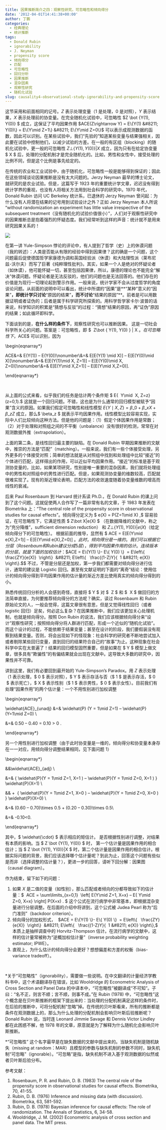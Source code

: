 ```yaml
---
title: 因果推断简介之四：观察性研究，可忽略性和倾向得分
date: '2012-04-01T14:41:38+00:00'
author: 丁鹏
categories:
  - 经典理论
  - 统计推断
tags:
  - Donald Rubin
  - ignorability
  - J. Neyman
  - propensity score
  - 倾向得分
  - 匹配
  - 可忽略性
  - 回归分析
  - 因果推断
  - 混杂因素
  - 观察性研究
  - 随机化试验
slug: causality4-observational-study-ignorability-and-propensity-score
---
```


这节采用和前面相同的记号。$Z$ 表示处理变量（$1$ 是处理，$0$ 是对照），$Y$ 表示结果，$X$ 表示处理前的协变量。在完全随机化试验中，可忽略性 $Z \bot \{Y(1), Y(0)\} $ 成立，这保证了平均因果作用 $ACE(Z\rightarrow Y) = E\{Y(1) &#8211; Y(0)\} = E\{Y\mid Z=1\} &#8211; E\{Y\mid Z=0\}$ 可以表示成观测数据的函数，因此可以识别。在某些试验中，我们“先验的”知道某些变量与结果强相关，因此要在试验中控制他们，以减少试验的方差。在一般的有区组（blocking）的随机化试验中，更一般的可忽略性 $Z \bot \{Y(1), Y(0)\} | X$ 成立，因为只有在给定协变量 $ X $ 后，处理的分配机制才是完全随机化的。比如，男性和女性中，接受处理的比例不同，但是这个比例是事先给定的。

在传统的农业和工业试验中，由于随机化，可忽略性一般是能够得到保证的；因此在这些领域谈论因果推断是没有太大问题的。Jerzy Neyman 最早的博士论文，就研究的是农业试验。但是，这篇写于 1923 年的重要统计学文章，迟迟没有得到统计学界的重视，也没有人将相关方法用到社会科学的研究中。1970 年代，Donald Rubin 访问 UC Berkeley 统计系，已退休的 Jerzy Neyman 曾问起：为什么没有人将潜在结果的记号用到试验设计之外？正如 Jerzy Neyman 本人所说 “without randomization an experiment has little value irrespective of the subsequent treatment（没有随机化的试验价值很小）”，人们对于观察性研究中的因果推断总是抱着强烈的怀疑态度。我们经常听到这样的声音：统计就不是用来研究因果关系的！

![](https://cos.name/wp-content/uploads/2012/04/hume-kant-popper1.png)

在第一讲 Yule-Simpson 悖论的评论中，有人提到了哲学（史）上的休谟问题（我的转述）：人类是否能从有限的经验中得到因果律？这的确是一个问题，这个问题最后促使德国哲学家康德为调和英国经验派（休谟）和大陆理性派（莱布尼兹-沃尔夫）而写了巨著《纯粹理性批判》。其实，如果一个人是绝对的怀疑论者（如休谟），他可能怀疑一切，甚至包括因果律，所以，康德的理论也不能完全“解决”休谟问题。怀疑论者是无法反驳的，他们的问题也是无法回答的。他们存在的价值是为现行一切理论起到警示作用。一般来说，统计学家不会从过度哲学的角度谈论问题。从前面的说明中可以看出，统计中所谓的“因果”是**“某种”意义的“因果”**，即统计学只讨论**“原因的结果”**，而不讨论**“结果的原因”**。前者是可以用数据证明或者证伪的；后者是属于科学研究所探索的。用科学哲学家卡尔·波普的话来说，科学知识的积累是“猜想与反驳”的过程：“猜想”结果的原因，再“证伪”原因的结果；如此循环即科学。

<!--more-->

下面谈到的是，**在什么样的条件下**，观察性研究也可以推断因果。 这是一切社会科学所关心的问题。答案是：可忽略性，即 $  Z\bot \{ Y(1), Y(0) \} | X $。在可忽略性下，$ACE$ 可以识别，因为

\begin{eqnarray*}
  
ACE&=& E(Y(1)) &#8211; E(Y(0))\nonumber\\&=& E[E(Y(1) \mid X)] &#8211; E[E(Y(0)\mid X)]\nonumber\\&=& E[E(Y(1)\mid X, Z=1)] &#8211; E[E(Y(0)\mid X, Z=0)]\nonumber\\&=& E[E(Y\mid X,Z=1)] &#8211; E[E(Y\mid X,Z=0)].
  
\end{eqnarray*}

&nbsp;

从上面的公式来看，似乎我们的任务是估计两个条件矩 $ E\{  Y\mid  X, Z=z\} (z=0,1).$ 这就是一个回归问题。不错，这也是为什么通常的回归模型被赋予“因果”含义的原因。如果我们假定可忽略性和线性模型 $E\{Y\mid X, Z\}  = \beta\_0 + \beta\_x X + \beta\_z Z$ 成立，那么$ \beta\_z $ 就表示平均因果作用。线性模型比较容易实现，实际中人们比较倾向这种方法。但是他的问题是：（1）假定个体因果作用是常数；（2）对于处理和对照组之间的不平衡（unbalance）没有很好的检测，常常在对观测数据外推（extrapolation）。

上面的第二条，是线性回归最主要的缺陷。在 Donald Rubin 早期因果推断的文献中，推崇的方法是“匹配”（matching）。一般来说，我们有一些个体接受处理，另外更多的个体接受对照；简单的想法就是从对照组中找到和处理组中比较“接近”的个体进行匹配，这样得出的作用，可以近似平均因果作用。“接近”的标准是基于观测协变量的，比如，如果某项研究，性别是唯一重要的混杂因素，我们就将处理组中的男性和对照组中的男性进行匹配。但是，如果观测协变量的维数较高，匹配就很难实现了。现有的渐近理论表明，匹配方法的收敛速度随着协变量维数的增高而线性的衰减。

后来 Paul Rosenbaum 到 Harvard 统计系读 Ph.D.，在 Donald Rubin 的课上问到了这个问题。这就促使两人合作写了一篇非常有名的文章，于 1983 年发表在 Biometrika 上：“The central role of the propensity score in observational studies for causal effects”。倾向得分定义为 $ e(X) = P(Z=1\mid X) ,$ 容易验证，在可忽略性下，它满足性质 $ Z\bot X|e(X) $ （在数据降维的文献中，称之为“充分降维”，sufficient dimension reduction） 和 $Z\bot \{Y(1), Y(0)\}|e(X)$（给定倾向得分下的可忽略性）。 根据前面的推导，显然有 $ ACE = E[E(Y\mid e(X),Z=1)] &#8211; E[E(Y\mid e(X),Z=0)] $。此时，倾向得分是一维的，我们可以根据它分层 （Rosenbaum 和 Rubin 建议分成 5 层），得到平均因果作用的估计。连续版本的分层，就是下面的加权估计：  $$ACE = E\{Y(1) \}- E\{ Y(0) \}  = E\left\{   \frac{ZY}{e(X)}  \right\}  &#8211; E\left\{   \frac{(1-Z)Y}{  1 &#8211; e(X)} \right\}.$$ 不过，不管是分层还是加权，第一步我们都需要对倾向得分进行估计，通常的建议是 Logistic 回归。甚至有文献证明的下面的“离奇”结论：使用估计的倾向得分得到平均因果作用的估计量的渐近方差比使用真实的倾向得分得到的小。

熟悉传统回归分析的人会感到奇怪，直接将 $ Y $ 对 $  Z $ 和 $  X $ 做回归的方法简单直接，为何要推荐倾向得分的方法呢？确实，读过 Rosenbaum 和 Rubin 原始论文的人，一般会觉得，这篇文章很有意思，但是又觉得线性回归（或者 logistic 回归）足矣，何必这么复杂？在因果推断中，我们应该更加关心处理机制，也就是倾向得分。按照 Don Rubin 的说法，我们应该根据倾向得分来“设计”观察性研究；按照倾向得分将人群进行匹配，形成一个近似的“随机化试验”。而这个设计的过程，不能依赖于结果变量；甚至在设计的阶段，我们要假装没有观察到结果变量。否则，将会出现如下的怪现象：社会科学的研究者不断地尝试加入或者剔除某些回归变量，直到回归的结果符合自己的“故事”为止。这种现象在社会科学中实在太普遍了！结果的回归模型固然重要，但是如果在 $ Y $ 模型上做文章，很多具有“欺骗性”的有偏结果就会出现在文献中。这导致大多数的研究中，因果性并不可靠。

讲到这里，我们有必要回到最开始的 Yule-Simpson&#8217;s Paradox。用 $Z$ 表示处理（$1$ 表示处理，$ 0 $ 表示对照），$ Y $ 表示存活与否（$ 1 $ 是表示存活，$ 0  $ 表示死亡），$ X $ 表示性别（$ 1 $ 表示男性，$ 0 $ 表示女性）。目前我们有处理“因果作用”的两个估计量：一个不用性别进行加权调整

\begin{eqnarray*}
  
\widehat{ACE}_{unadj} &=& \widehat{P} (Y = 1\mid Z=1) &#8211; \widehat{P}(Y=1\mid Z=0) \\
  
&=& 0.50 &#8211; 0.40 = 0.10 > 0 .
  
\end{eqnarray*}

另一个用性别进行加权调整（由于此时协变量是一维的，倾向得分和协变量本身存在一一对应，用倾向得分调整结果相同，见下面问题 1）

\begin{eqnarray*}
  
&&\widehat{ACE}_{adj} \\
  
&=& \{ \widehat{P}(Y = 1\mid Z=1, X=1 ) &#8211; \widehat{P}(Y = 1\mid Z=0, X=1 ) \} \widehat{P}(X=1) \\
  
&& +  \{ \widehat{P}(Y = 1\mid Z=1, X=0 ) &#8211; \widehat{P}(Y = 1\mid Z=0, X=0 ) \} \widehat{P}(X=0) \\
  
&=& (0.60 &#8211; 0.70)\times 0.5 + (0.20 &#8211; 0.30)\times 0.5\\
  
&=& -0.10<0.
  
\end{eqnarray*}

其中，$ \widehat{\cdot} $ 表示相应的矩估计。 是否根据性别进行调整，对结果有本质的影响。当 $ Z \bot \{Y(1), Y(0)\} $ 时， 第一个估计量是因果作用的相合估计；当 $ Z \bot \{Y(1), Y(0)\}|X $ 时，第二个估计量是因果作用的相合估计。根据实际问题的背景，我们应该选择哪个估计量呢？到此为止，回答这个问题有些似是而非（选择调整的估计量？），更进一步的回答，请听下回分解：因果图（causal diagram）。

作为结束，留下如下的问题：

  1. 如果 $X$ 是二值的变量（如性别），那么匹配或者倾向的分都导致如下的估计量：$  ACE = \sum\limits_{x=0,1}  \left[ E\{Y\mid Z=1, X=x\} &#8211; E\{ Y\mid Z=0, X=x\} \right] P(X=x) . $ 这个公式在流行病学中非常基本，即根据混杂变量进行分层调整。在后面的介绍中将讲到，这个公式被 Judea Pearl 称为“后门准则”（backdoor criterion）。
  2. 倾向得分的加权形式，  $ACE = E\{Y(1) \}- E\{ Y(0) \}  = E\left\{   \frac{ZY}{e(X)}  \right\}  &#8211; E\left\{   \frac{(1-Z)Y}{  1 &#8211; e(X)} \right\},$ 本质上是抽样调查中的 Horvitz-Thompson 估计。在流行病学的文献中，这样的估计量常被称为“逆概加权估计量”（inverse probability weighting estimator; IPWE）。
  3. 直观上，为什么估计的倾向得分会更好？想想偏差和方差的权衡（bias-variance tradeoff）。

&nbsp;

*关于“可忽略性”（ignorability），需要做一些说明。在中文翻译的计量经济学教科书中，这个术语翻译存在错误，比如 Wooldridge 的 Econometric Analysis of Cross Section and Panel Data 的中译本中，“可忽略性”被翻译成“不可知”。子曰：“名不正，则言不顺；言不顺，则事不成。”在 Rubin (1978) 中，“可忽略性”这个概念是在贝叶斯推断的框架下提出来的：当处理的分配机制满足这样的条件时，在后验的推断中，可将分配机制“忽略”掉。在传统的贝叶斯看来，所有的推断都是条件在观测数据上的，那么为什么处理的分配机制会影响贝叶斯后验推断呢？Donald Rubin 说，当时连 Leonard Jimmie Savage 和 Dennis Victor Lindley 都在此困惑不解，他 1978 年的文章，原意就是为了解释为什么随机化会影响贝叶斯推断。

*“可忽略性” 这个名字最早是在缺失数据的文献中提出来的。当缺失机制是随机缺失（missing at random：MAR）且模型的参数与缺失机制的参数不同时，缺失机制“可忽略”（ignorable）。“可忽略”是指，缺失机制不进入基于观测数据的似然或者贝叶斯后验分布。

参考文献：

  1. Rosenbaum, P. R. and Rubin, D. B. (1983) The central role of the propensity score in observational studies for causal effects. Biometrika, 70, 41-55.
  2. Rubin, D. B. (1976) Inference and missing data (with discussion). Biometrika, 63, 581-592.
  3. Rubin, D. B. (1978) Bayesian inference for causal effects: The role of randomization. The Annals of Statistics, 6, 34-58.
  4. Wooldridge, J. M. (2002) Econometric analysis of cross section and panel data. The MIT press.

&nbsp;

&nbsp;

